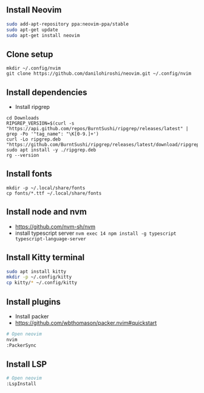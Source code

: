 ## Install Neovim

```bash
sudo add-apt-repository ppa:neovim-ppa/stable
sudo apt-get update
sudo apt-get install neovim
```

## Clone setup

```
mkdir ~/.config/nvim
git clone https://github.com/danilohiroshi/neovim.git ~/.config/nvim
```

## Install dependencies
- Install ripgrep
```
cd Downloads
RIPGREP_VERSION=$(curl -s "https://api.github.com/repos/BurntSushi/ripgrep/releases/latest" | grep -Po '"tag_name": "\K[0-9.]+')
curl -Lo ripgrep.deb "https://github.com/BurntSushi/ripgrep/releases/latest/download/ripgrep_${RIPGREP_VERSION}_amd64.deb"
sudo apt install -y ./ripgrep.deb
rg --version
```

## Install fonts
```
mkdir -p ~/.local/share/fonts
cp fonts/*.ttf ~/.local/share/fonts
```

## Install node and nvm
- https://github.com/nvm-sh/nvm
- install typescript server ```nvm exec 14 npm install -g typescript typescript-language-server```

## Install Kitty terminal
```bash
sudo apt install kitty
mkdir -p ~/.config/kitty
cp kitty/* ~/.config/kitty
```

## Install plugins
- Install packer
- https://github.com/wbthomason/packer.nvim#quickstart

```bash
# Open neovim
nvim
:PackerSync
```

## Install LSP

```bash
# Open neovim
:LspInstall
```
